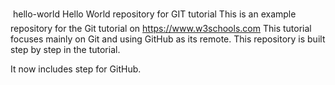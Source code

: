  hello-world
Hello World repository for GIT tutorial
This is an example repository for the Git tutorial on https://www.w3schools.com
This tutorial focuses mainly on Git and using GitHub as its remote.
This repository is built step by step in the tutorial.

It now includes step for GitHub.
